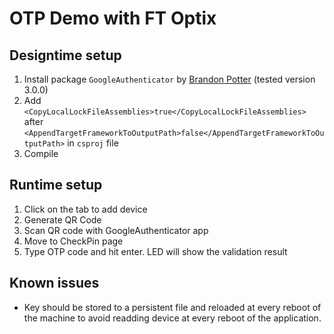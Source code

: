 # OTP Demo with FT Optix

## Designtime setup
1. Install package `GoogleAuthenticator` by [Brandon Potter](https://github.com/BrandonPotter/GoogleAuthenticator) (tested version 3.0.0)
2. Add `<CopyLocalLockFileAssemblies>true</CopyLocalLockFileAssemblies>` after `<AppendTargetFrameworkToOutputPath>false</AppendTargetFrameworkToOutputPath>` in `csproj` file
3. Compile

## Runtime setup
1. Click on the tab to add device
2. Generate QR Code
3. Scan QR code with GoogleAuthenticator app
4. Move to CheckPin page
5. Type OTP code and hit enter. LED will show the validation result

## Known issues
- Key should be stored to a persistent file and reloaded at every reboot of the machine to avoid readding device at every reboot of the application.